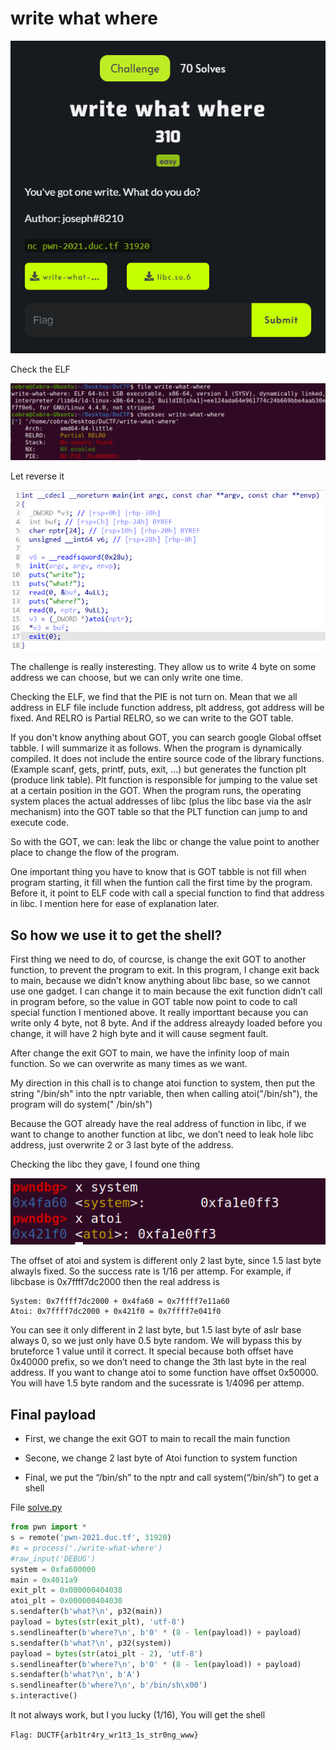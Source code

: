 # write what where

![](/2021/DownUnderCTF2021/write_what_where/Images/1.png)

Check the ELF

![](/2021/DownUnderCTF2021/write_what_where/Images/2.png)

Let reverse it

![](/2021/DownUnderCTF2021/write_what_where/Images/3.png)

The challenge is really insteresting. They allow us to write 4 byte on some address we can choose, but we can only write one time. 

Checking the ELF, we find that the PIE is not turn on. Mean that we all address in ELF file include function address, plt address, got address will be fixed. And RELRO is Partial RELRO, so we can write to the GOT table.

If you don't know anything about GOT, you can search google Global offset tabble. I will summarize it as follows. When the program is dynamically compiled. It does not include the entire source code of the library functions. (Example scanf, gets, printf, puts, exit, ...) but generates the function plt (produce link table). Plt function is responsible for jumping to the value set at a certain position in the GOT. When the program runs, the operating system places the actual addresses of libc (plus the libc base via the aslr mechanism) into the GOT table so that the PLT function can jump to and execute code.

So with the GOT, we can: leak the libc or change the value point to another place to change the flow of the program. 

One important thing you have to know that is GOT tabble is not fill when program starting, it fill when the funtion call the first time by the program. Before it, it point to ELF code with call a special function to find that address in libc. I mention here for ease of explanation later.

## So how we use it to get the shell?

First thing we need to do, of courcse, is change the exit GOT to another function, to prevent the program to exit. In this program, I change exit back to main, because we didn’t know anything about libc base, so we cannot use one gadget. I can change it to main because the exit function didn’t call in program before, so the value in GOT table now point to code to call special function I mentioned above. It really importtant because you can write only 4 byte, not 8 byte. And if the address alreaydy loaded before you change, it will have 2 high byte and it will cause segment fault.

After change the exit GOT to main, we have the infinity loop of main function. So we can overwrite as many times as we want.

My direction in this chall is to change atoi function to system, then put the string "/bin/sh" into the nptr variable, then when calling atoi("/bin/sh"), the program will do system(" /bin/sh")

Because the GOT already have the real address of function in libc, if we want to change to another function at libc, we don’t need to leak hole libc address, just overwrite 2 or 3 last byte of the address.

Checking the libc they gave, I found one thing

![](/2021/DownUnderCTF2021/write_what_where/Images/4.png)

The offset of atoi and system is different only 2 last byte, since 1.5 last byte alwayls fixed. So the success rate is 1/16 per attemp. For example, if libcbase is 0x7ffff7dc2000 then the real address is

```
System: 0x7ffff7dc2000 + 0x4fa60 = 0x7ffff7e11a60
Atoi: 0x7ffff7dc2000 + 0x421f0 = 0x7ffff7e041f0
```

You can see it only different in 2 last byte, but 1.5 last byte of aslr base always 0, so we just only have 0.5 byte random. We will bypass this by bruteforce 1 value until it correct. It special because both offset have 0x40000 prefix, so we don’t need to change the 3th last byte in the real address. If you want to change atoi to some function have offset 0x50000. You will have 1.5 byte random and the sucessrate is 1/4096 per attemp.

## Final payload

  - First, we change the exit GOT to main to recall the main function

  - Secone, we change 2 last byte of Atoi function to system function

  - Final, we put the “/bin/sh” to the nptr and call system(“/bin/sh”) to get a shell

File [solve.py](/2021/DownUnderCTF2021/write_what_where/solve.py)

```python
from pwn import *
s = remote('pwn-2021.duc.tf', 31920)
#s = process('./write-what-where')
#raw_input('DEBUG')
system = 0xfa600000
main = 0x4011a9
exit_plt = 0x000000404038
atoi_plt = 0x000000404030
s.sendafter(b'what?\n', p32(main))
payload = bytes(str(exit_plt), 'utf-8')
s.sendlineafter(b'where?\n', b'0' * (8 - len(payload)) + payload)
s.sendafter(b'what?\n', p32(system))
payload = bytes(str(atoi_plt - 2), 'utf-8')
s.sendlineafter(b'where?\n', b'0' * (8 - len(payload)) + payload)
s.sendafter(b'what?\n', b'A')
s.sendlineafter(b'where?\n', b'/bin/sh\x00')
s.interactive()
```

It not always work, but I you lucky (1/16), You will get the shell

`Flag: DUCTF{arb1tr4ry_wr1t3_1s_str0ng_www}`


